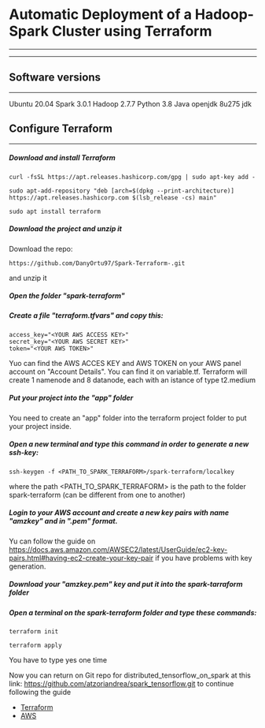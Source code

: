 # Automatic Deployment of a Hadoop-Spark Cluster using Terraform
---
---

## Software versions
---
Ubuntu 20.04
Spark 3.0.1
Hadoop 2.7.7
Python 3.8
Java openjdk 8u275 jdk


## Configure Terraform
---

##### Download and install Terraform
```
curl -fsSL https://apt.releases.hashicorp.com/gpg | sudo apt-key add -
```
```
sudo apt-add-repository "deb [arch=$(dpkg --print-architecture)] https://apt.releases.hashicorp.com $(lsb_release -cs) main"
```
```
sudo apt install terraform
```

##### Download the project and unzip it
Download the repo:
```
https://github.com/DanyOrtu97/Spark-Terraform-.git
```
and unzip it

##### Open the folder "spark-terraform"

##### Create a file "terraform.tfvars" and copy this:

```
access_key="<YOUR AWS ACCESS KEY>"
secret_key="<YOUR AWS SECRET KEY>"
token="<YOUR AWS TOKEN>"
```

Yuo can find the AWS ACCES KEY and AWS TOKEN on your AWS panel account on "Account Details". You can find it on variable.tf. Terraform will create 1 namenode and 8 datanode, each with an istance of type t2.medium

##### Put your project into the "app" folder
You need to create an "app" folder into the terraform project folder to put your project inside.

##### Open a new terminal and type this command in order to generate a new ssh-key:
```
ssh-keygen -f <PATH_TO_SPARK_TERRAFORM>/spark-terraform/localkey
```

where the path <PATH_TO_SPARK_TERRAFORM> is the path to the folder spark-terraform (can be different from one to another)

##### Login to your AWS account and create a new key pairs with name "amzkey" and in ".pem" format.
Yu can follow the guide on https://docs.aws.amazon.com/AWSEC2/latest/UserGuide/ec2-key-pairs.html#having-ec2-create-your-key-pair if you have problems with key generation.

##### Download your "amzkey.pem" key and put it into the spark-tarraform folder

##### Open a terminal on the spark-terraform folder and type these commands:

```
terraform init
```

```
terraform apply
```

You have to type yes one time


Now you can return on Git repo for distributed_tensorflow_on_spark at this link: https://github.com/atzoriandrea/spark_tensorflow.git to continue following the guide


- [Terraform](https://www.terraform.io/intro/index.html)
- [AWS](https://www.terraform.io/docs/providers/aws/index.html)

